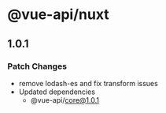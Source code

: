 # @vue-api/nuxt

## 1.0.1

### Patch Changes

- remove lodash-es and fix transform issues
- Updated dependencies
  - @vue-api/core@1.0.1
